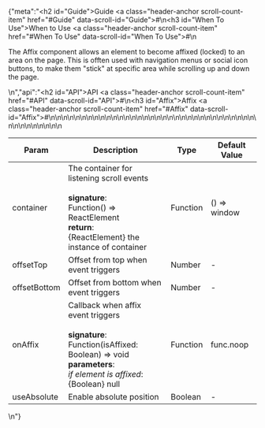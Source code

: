 {"meta":"<h2 id=\"Guide\">Guide <a class=\"header-anchor scroll-count-item\" href=\"#Guide\" data-scroll-id=\"Guide\">#</a></h2>\n<h3 id=\"When To Use\">When to Use <a class=\"header-anchor scroll-count-item\" href=\"#When To Use\" data-scroll-id=\"When To Use\">#</a></h3>\n<p>The Affix component allows an element to become affixed (locked) to an area on the page. This is offten used with navigation menus or social icon buttons, to make them \"stick\" at specific area while scrolling up and down the page.</p>\n","api":"<h2 id=\"API\">API <a class=\"header-anchor scroll-count-item\" href=\"#API\" data-scroll-id=\"API\">#</a></h2>\n<h3 id=\"Affix\">Affix <a class=\"header-anchor scroll-count-item\" href=\"#Affix\" data-scroll-id=\"Affix\">#</a></h3>\n<table>\n<thead>\n<tr>\n<th>Param</th>\n<th>Description</th>\n<th>Type</th>\n<th>Default Value</th>\n</tr>\n</thead>\n<tbody>\n<tr>\n<td>container</td>\n<td>The container for listening scroll events<br><br><strong>signature</strong>:<br>Function() =&gt; ReactElement<br><strong>return</strong>:<br>{ReactElement} the instance of container<br></td>\n<td>Function</td>\n<td>() =&gt; window</td>\n</tr>\n<tr>\n<td>offsetTop</td>\n<td>Offset from top when event triggers</td>\n<td>Number</td>\n<td>-</td>\n</tr>\n<tr>\n<td>offsetBottom</td>\n<td>Offset from bottom when event triggers</td>\n<td>Number</td>\n<td>-</td>\n</tr>\n<tr>\n<td>onAffix</td>\n<td>Callback when affix event triggers <br><br><strong>signature</strong>:<br>Function(isAffixed: Boolean) =&gt; void<br><strong>parameters</strong>:<br><em>if element is affixed</em>: {Boolean} null</td>\n<td>Function</td>\n<td>func.noop</td>\n</tr>\n<tr>\n<td>useAbsolute</td>\n<td>Enable absolute position</td>\n<td>Boolean</td>\n<td>-</td>\n</tr>\n</tbody>\n</table>\n"}